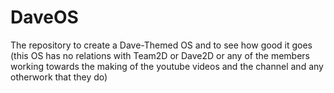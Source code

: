 # DaveOS
The repository to create a Dave-Themed OS and to see how good it goes (this OS has no relations with Team2D or Dave2D or any of the members working towards the making of the youtube videos and the channel and any otherwork that they do)

